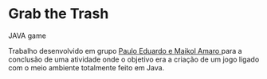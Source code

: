# Grab the Trash
 <p>JAVA game</p>
 <p>Trabalho desenvolvido em grupo <a href="https://github.com/PauloEduDomingues">Paulo Eduardo e Maikol Amaro </a> para a conclusão de uma atividade onde o objetivo era a criação de um jogo ligado com o meio ambiente totalmente feito em Java.</p>
